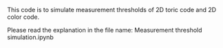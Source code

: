 This code is to simulate measurement thresholds of 2D toric code and 2D color code.

Please read the explanation in the file name: Measurement threshold simulation.ipynb
